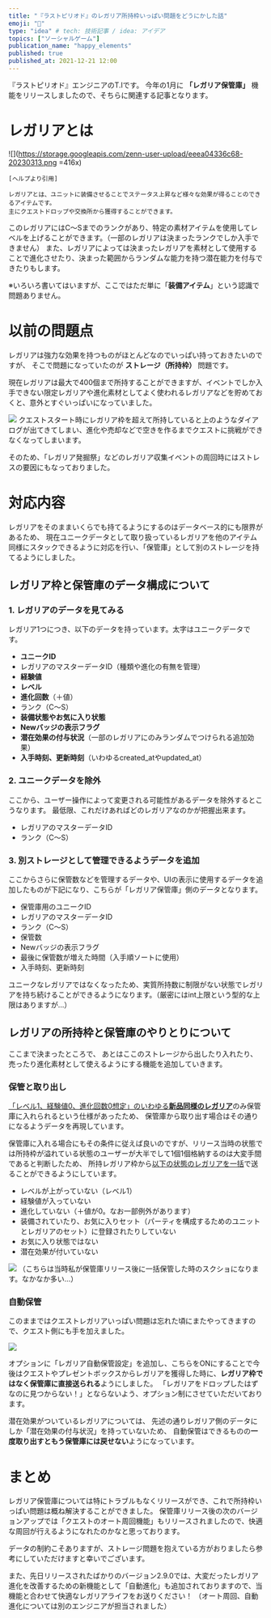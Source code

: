 ```yaml
---
title: "『ラストピリオド』のレガリア所持枠いっぱい問題をどうにかした話"
emoji: "💍"
type: "idea" # tech: 技術記事 / idea: アイデア
topics: ["ソーシャルゲーム"]
publication_name: "happy_elements"
published: true
published_at: 2021-12-21 12:00
---
```


『ラストピリオド』エンジニアのT.Iです。
今年の1月に **「レガリア保管庫」** 機能をリリースしましたので、そちらに関連する記事となります。

# レガリアとは
![](https://storage.googleapis.com/zenn-user-upload/eeea04336c68-20230313.png =416x)

```
[ヘルプより引用]

レガリアとは、ユニットに装備させることでステータス上昇など様々な効果が得ることのできるアイテムです。
主にクエストドロップや交換所から獲得することができます。
```
このレガリアにはC〜Sまでのランクがあり、特定の素材アイテムを使用してレベルを上げることができます。（一部のレガリアは決まったランクでしか入手できません）
また、レガリアによっては決まったレガリアを素材として使用することで進化させたり、決まった範囲からランダムな能力を持つ潜在能力を付与できたりもします。

※いろいろ書いてはいますが、ここではただ単に「**装備アイテム**」という認識で問題ありません。

# 以前の問題点
レガリアは強力な効果を持つものがほとんどなのでいっぱい持っておきたいのですが、
そこで問題になっていたのが **ストレージ（所持枠）** 問題です。

現在レガリアは最大で400個まで所持することができますが、イベントでしか入手できない限定レガリアや進化素材としてよく使われるレガリアなどを貯めておくと、意外とすぐいっぱいになっていました。

![](https://storage.googleapis.com/zenn-user-upload/06e7a2e366e4-20230313.png)
クエストスタート時にレガリア枠を超えて所持していると上のようなダイアログが出てきてしまい、進化や売却などで空きを作るまでクエストに挑戦ができなくなってしまいます。

そのため、「レガリア発掘祭」などのレガリア収集イベントの周回時にはストレスの要因にもなっておりました。

# 対応内容
レガリアをそのままいくらでも持てるようにするのはデータベース的にも限界があるため、
現在ユニークデータとして取り扱っているレガリアを他のアイテム同様にスタックできるように対応を行い、「保管庫」として別のストレージを持てるようにしました。

## レガリア枠と保管庫のデータ構成について
### 1. レガリアのデータを見てみる
レガリア1つにつき、以下のデータを持っています。太字はユニークデータです。
* **ユニークID**
* レガリアのマスターデータID（種類や進化の有無を管理）
* **経験値**
* **レベル**
* **進化回数**（＋値）
* ランク（C〜S）
* **装備状態やお気に入り状態**
* **Newバッジの表示フラグ**
* **潜在効果の付与状況**（一部のレガリアにのみランダムでつけられる追加効果）
* **入手時刻、更新時刻**（いわゆるcreated_atやupdated_at）

### 2. ユニークデータを除外
ここから、ユーザー操作によって変更される可能性があるデータを除外するとこうなります。
最低限、これだけあればどのレガリアなのかが把握出来ます。
* レガリアのマスターデータID
* ランク（C〜S）

### 3. 別ストレージとして管理できるようデータを追加
ここからさらに保管数などを管理するデータや、UIの表示に使用するデータを追加したものが下記になり、こちらが「レガリア保管庫」側のデータとなります。
* 保管庫用のユニークID
* レガリアのマスターデータID
* ランク（C〜S）
* 保管数
* Newバッジの表示フラグ
* 最後に保管数が増えた時間（入手順ソートに使用）
* 入手時刻、更新時刻

ユニークなレガリアではなくなったため、実質所持数に制限がない状態でレガリアを持ち続けることができるようになります。（厳密にはint上限という型的な上限はありますが…）

## レガリアの所持枠と保管庫のやりとりについて
ここまで決まったところで、
あとはここのストレージから出したり入れたり、売ったり進化素材として使えるようにする機能を追加していきます。

### 保管と取り出し
<u>「レベル1、経験値0、進化回数0想定」のいわゆる**新品同様のレガリア**</u>のみ保管庫に入れられるという仕様があったため、
保管庫から取り出す場合はその通りになるようデータを再現しています。

保管庫に入れる場合にもその条件に従えば良いのですが、リリース当時の状態では所持枠が溢れている状態のユーザーが大半でして1個1個格納するのは大変手間であると判断したため、
所持レガリア枠から<u>以下の状態のレガリアを一括</u>で送ることができるようにしています。
* レベルが上がっていない（レベル1）
* 経験値が入っていない
* 進化していない（＋値が0。なお一部例外があります）
* 装備されていたり、お気に入りセット（パーティを構成するためのユニットとレガリアのセット）に登録されたりしていない
* お気に入り状態ではない
* 潜在効果が付いていない

![](https://storage.googleapis.com/zenn-user-upload/48a8d7f72215-20230313.png)
（こちらは当時私が保管庫リリース後に一括保管した時のスクショになります。なかなか多い…）

### 自動保管
このままではクエストレガリアいっぱい問題は忘れた頃にまたやってきますので、クエスト側にも手を加えました。

![](https://storage.googleapis.com/zenn-user-upload/9df007652b21-20230313.png)

オプションに「レガリア自動保管設定」を追加し、こちらをONにすることで今後はクエストやプレゼントボックスからレガリアを獲得した時に、**レガリア枠ではなく保管庫に直接送られる**ようにしました。
「レガリアをドロップしたはずなのに見つからない！」とならないよう、オプション制にさせていただいております。

潜在効果がついているレガリアについては、
先述の通りレガリア側のデータにしか「潜在効果の付与状況」を持っていないため、
自動保管はできるものの**一度取り出すともう保管庫には戻せない**ようになっています。

# まとめ
レガリア保管庫については特にトラブルもなくリリースができ、これで所持枠いっぱい問題は概ね解決することができました。
保管庫リリース後の次のバージョンアップでは「クエストのオート周回機能」もリリースされましたので、快適な周回が行えるようになれたのかなと思っております。

データの制約こそありますが、ストレージ問題を抱えている方がおりましたら参考にしていただけますと幸いでございます。

また、先日リリースされたばかりのバージョン2.9.0では、大変だったレガリア進化を改善するための新機能として「自動進化」も追加されておりますので、当機能と合わせて快適なレガリアライフをお送りください！
（オート周回、自動進化については別のエンジニアが担当されました）
